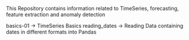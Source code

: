 This Repository contains information related to TimeSeries, forecasting, feature extraction and anomaly detection

basics-01 -> TimeSeries Basics
reading_dates -> Reading Data containing dates in different formats into Pandas
